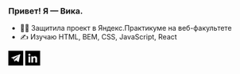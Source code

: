 ### Привет! Я — Вика.
- 👩‍🎓 Защитила проект в Яндекс.Практикуме на веб-факультете
- ✍ Изучаю HTML, BEM, CSS, JavaScript, React

[![Telegram](https://github.com/khanagua/khanagua/blob/main/tg.png)](https://t.me/khanagua) [![linkedin](https://github.com/khanagua/khanagua/blob/main/in.png)](https://www.linkedin.cn/in/виктория-хана́гуа-57abbb9b/)
